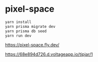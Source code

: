 # pixel-space

```bash
yarn install
yarn prisma migrate dev
yarn prisma db seed
yarn run dev
```

https://pixel-space.fly.dev/

https://68e894d726.d.voltageapp.io/tipjar/1

